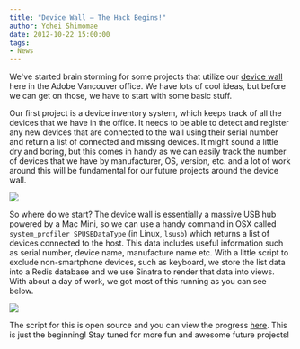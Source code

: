 ```yaml
---
title: "Device Wall – The Hack Begins!"
author: Yohei Shimomae
date: 2012-10-22 15:00:00
tags:
- News
---
```


We've started brain storming for some projects that utilize our [device
wall](/2012/03/29/phonegaps-new-device-wall/) here in the Adobe Vancouver
office. We have lots of cool ideas, but before we can get on those, we
have to start with some basic stuff.

Our first project is a device inventory system, which keeps track of all
the devices that we have in the office. It needs to be able to detect and
register any new devices that are connected to the wall using their serial
number and return a list of connected and missing devices. It might
sound a little dry and boring, but this comes in handy as we can
easily track the number of devices that we have by manufacturer, OS, version,
etc. and a lot of work around this will be fundamental for our future
projects around the device wall.

![](http://www.phonegap.com/uploads/2012/10/device-wall-2.jpg)

So where do we start? The device wall is essentially a massive USB hub powered
by a Mac Mini, so we can use a handy command in OSX called `system_profiler
SPUSBDataType` (in Linux, `lsusb`) which returns a list of devices
connected to the host. This data includes useful information such as serial
number, device name, manufacture name etc. With a little script to exclude
non-smartphone devices, such as keyboard, we store the list data into a
Redis database and we use Sinatra to render that data into views. With
about a day of work, we got most of this running as you can see below.

![](http://www.phonegap.com/uploads/2012/10/device-wall-1.jpg)

The script for this is open source and you can view the progress
[here](https://github.com/yoheishimomae/device-wall-discovery). This is just the
beginning! Stay tuned for more fun and awesome future projects!